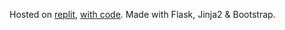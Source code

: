 Hosted on [replit](https://Web-Scraper-Utility.rbsparky.repl.co), [with code](https://replit.com/@rbSparky/Web-Scraper-Utility). Made with Flask, Jinja2 & Bootstrap.

